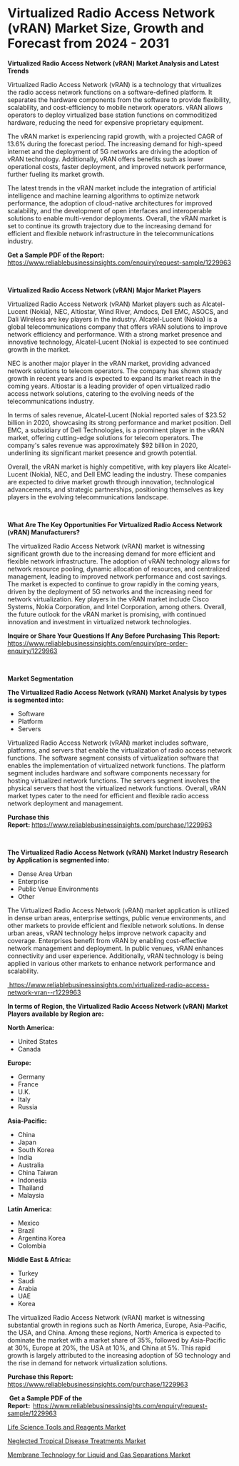 <p><h1>Virtualized Radio Access Network (vRAN) Market Size, Growth and Forecast from 2024 - 2031</h1></p><p><strong>Virtualized Radio Access Network (vRAN) Market Analysis and Latest Trends</strong></p>
<p><p>Virtualized Radio Access Network (vRAN) is a technology that virtualizes the radio access network functions on a software-defined platform. It separates the hardware components from the software to provide flexibility, scalability, and cost-efficiency to mobile network operators. vRAN allows operators to deploy virtualized base station functions on commoditized hardware, reducing the need for expensive proprietary equipment.</p><p>The vRAN market is experiencing rapid growth, with a projected CAGR of 13.6% during the forecast period. The increasing demand for high-speed internet and the deployment of 5G networks are driving the adoption of vRAN technology. Additionally, vRAN offers benefits such as lower operational costs, faster deployment, and improved network performance, further fueling its market growth.</p><p>The latest trends in the vRAN market include the integration of artificial intelligence and machine learning algorithms to optimize network performance, the adoption of cloud-native architectures for improved scalability, and the development of open interfaces and interoperable solutions to enable multi-vendor deployments. Overall, the vRAN market is set to continue its growth trajectory due to the increasing demand for efficient and flexible network infrastructure in the telecommunications industry.</p></p>
<p><strong>Get a Sample PDF of the Report:&nbsp;</strong> <a href="https://www.reliablebusinessinsights.com/enquiry/request-sample/1229963">https://www.reliablebusinessinsights.com/enquiry/request-sample/1229963</a></p>
<p>&nbsp;</p>
<p><strong>Virtualized Radio Access Network (vRAN) Major Market Players</strong></p>
<p><p>Virtualized Radio Access Network (vRAN) Market players such as Alcatel-Lucent (Nokia), NEC, Altiostar, Wind River, Amdocs, Dell EMC, ASOCS, and Dali Wireless are key players in the industry. Alcatel-Lucent (Nokia) is a global telecommunications company that offers vRAN solutions to improve network efficiency and performance. With a strong market presence and innovative technology, Alcatel-Lucent (Nokia) is expected to see continued growth in the market.</p><p>NEC is another major player in the vRAN market, providing advanced network solutions to telecom operators. The company has shown steady growth in recent years and is expected to expand its market reach in the coming years. Altiostar is a leading provider of open virtualized radio access network solutions, catering to the evolving needs of the telecommunications industry.</p><p>In terms of sales revenue, Alcatel-Lucent (Nokia) reported sales of $23.52 billion in 2020, showcasing its strong performance and market position. Dell EMC, a subsidiary of Dell Technologies, is a prominent player in the vRAN market, offering cutting-edge solutions for telecom operators. The company's sales revenue was approximately $92 billion in 2020, underlining its significant market presence and growth potential.</p><p>Overall, the vRAN market is highly competitive, with key players like Alcatel-Lucent (Nokia), NEC, and Dell EMC leading the industry. These companies are expected to drive market growth through innovation, technological advancements, and strategic partnerships, positioning themselves as key players in the evolving telecommunications landscape.</p></p>
<p>&nbsp;</p>
<p><strong>What Are The Key Opportunities For Virtualized Radio Access Network (vRAN) Manufacturers?</strong></p>
<p><p>The virtualized Radio Access Network (vRAN) market is witnessing significant growth due to the increasing demand for more efficient and flexible network infrastructure. The adoption of vRAN technology allows for network resource pooling, dynamic allocation of resources, and centralized management, leading to improved network performance and cost savings. The market is expected to continue to grow rapidly in the coming years, driven by the deployment of 5G networks and the increasing need for network virtualization. Key players in the vRAN market include Cisco Systems, Nokia Corporation, and Intel Corporation, among others. Overall, the future outlook for the vRAN market is promising, with continued innovation and investment in virtualized network technologies.</p></p>
<p><strong>Inquire or Share Your Questions If Any Before Purchasing This Report:</strong> <a href="https://www.reliablebusinessinsights.com/enquiry/pre-order-enquiry/1229963">https://www.reliablebusinessinsights.com/enquiry/pre-order-enquiry/1229963</a></p>
<p>&nbsp;</p>
<p><strong>Market Segmentation</strong></p>
<p><strong>The Virtualized Radio Access Network (vRAN) Market Analysis by types is segmented into:</strong></p>
<p><ul><li>Software</li><li>Platform</li><li>Servers</li></ul></p>
<p><p>Virtualized Radio Access Network (vRAN) market includes software, platforms, and servers that enable the virtualization of radio access network functions. The software segment consists of virtualization software that enables the implementation of virtualized network functions. The platform segment includes hardware and software components necessary for hosting virtualized network functions. The servers segment involves the physical servers that host the virtualized network functions. Overall, vRAN market types cater to the need for efficient and flexible radio access network deployment and management.</p></p>
<p><strong>Purchase this Report:&nbsp;</strong><a href="https://www.reliablebusinessinsights.com/purchase/1229963">https://www.reliablebusinessinsights.com/purchase/1229963</a></p>
<p>&nbsp;</p>
<p><strong>The Virtualized Radio Access Network (vRAN) Market Industry Research by Application is segmented into:</strong></p>
<p><ul><li>Dense Area Urban</li><li>Enterprise</li><li>Public Venue Environments</li><li>Other</li></ul></p>
<p><p>The Virtualized Radio Access Network (vRAN) market application is utilized in dense urban areas, enterprise settings, public venue environments, and other markets to provide efficient and flexible network solutions. In dense urban areas, vRAN technology helps improve network capacity and coverage. Enterprises benefit from vRAN by enabling cost-effective network management and deployment. In public venues, vRAN enhances connectivity and user experience. Additionally, vRAN technology is being applied in various other markets to enhance network performance and scalability.</p></p>
<p><a href="https://www.reliablebusinessinsights.com/virtualized-radio-access-network-vran--r1229963">&nbsp;https://www.reliablebusinessinsights.com/virtualized-radio-access-network-vran--r1229963</a></p>
<p><strong>In terms of Region, the Virtualized Radio Access Network (vRAN) Market Players available by Region are:</strong></p>
<p>
    <p> <strong> North America: </strong>
        <ul>
            <li>United States</li>
            <li>Canada</li>
        </ul>
        </p> 
    <p> <strong> Europe: </strong>
        <ul>
            <li>Germany</li>
            <li>France</li>
            <li>U.K.</li>
            <li>Italy</li>
            <li>Russia</li>
        </ul>
        </p> 
    <p> <strong> Asia-Pacific: </strong>
        <ul>
            <li>China</li>
            <li>Japan</li>
            <li>South Korea</li>
            <li>India</li>
            <li>Australia</li>
            <li>China Taiwan</li>
            <li>Indonesia</li>
            <li>Thailand</li>
            <li>Malaysia</li>
        </ul>
        </p> 
    <p> <strong> Latin America: </strong>
        <ul>
            <li>Mexico</li>
            <li>Brazil</li>
            <li>Argentina Korea</li>
            <li>Colombia</li>
        </ul>
        </p> 
    <p> <strong> Middle East & Africa: </strong>
        <ul>
            <li>Turkey</li>
            <li>Saudi</li>
            <li>Arabia</li>
            <li>UAE</li>
            <li>Korea</li>
        </ul>
    </p>
    </p>
<p><p>The virtualized Radio Access Network (vRAN) market is witnessing substantial growth in regions such as North America, Europe, Asia-Pacific, the USA, and China. Among these regions, North America is expected to dominate the market with a market share of 35%, followed by Asia-Pacific at 30%, Europe at 20%, the USA at 10%, and China at 5%. This rapid growth is largely attributed to the increasing adoption of 5G technology and the rise in demand for network virtualization solutions.</p></p>
<p><strong>Purchase this Report: </strong><a href="https://www.reliablebusinessinsights.com/purchase/1229963">https://www.reliablebusinessinsights.com/purchase/1229963</a></p>
<p>&nbsp;<strong>Get a Sample PDF of the Report:&nbsp;&nbsp;</strong><a href="https://www.reliablebusinessinsights.com/enquiry/request-sample/1229963">https://www.reliablebusinessinsights.com/enquiry/request-sample/1229963</a></p>
<p><strong></strong></p>
<p><p><a href="https://github.com/gulaimolin/Market-Research-Report-List-5/blob/main/life-science-tools-and-reagents-market.md">Life Science Tools and Reagents Market</a></p><p><a href="https://github.com/nicoletavirag/Market-Research-Report-List-4/blob/main/neglected-tropical-disease-treatments-market.md">Neglected Tropical Disease Treatments Market</a></p><p><a href="https://github.com/mauripalmi/Market-Research-Report-List-4/blob/main/membrane-technology-for-liquid-and-gas-separations-market.md">Membrane Technology for Liquid and Gas Separations Market</a></p></p>